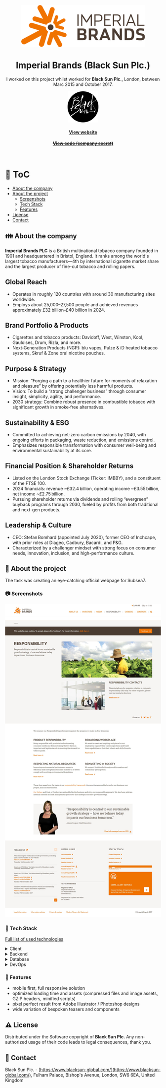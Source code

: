 <div align="center"> 
  <img src="assets/imperial-brands-logo.png" alt="Imperial Brands" width="400"  />
</div>

<div align="center">
  
  <h1>Imperial Brands (Black Sun Plc.)</h1>

  <p>
    I worked on this project whilst worked for <strong>Black Sun Plc.</strong>, London, between Marc 2015 and October 2017.
  </p>
  
  <p>
    <img src="assets/blacksun.png" alt="Logo of Black Sun Plc." width="100" height="auto" />
  </p>

  <h4>
    <a href="https://www.imperialbrandsplc.com/"  target="_blank">View website</a>
  </h4>
  <h4>
    <a href="#" title="Sorry, it's company secret"  target="_blank"><s>View code (company secret)</s></a>
  </h4>
</div>

<br />

<!-- Table of Contents -->

# :notebook_with_decorative_cover: ToC

- [About the company](#family-about-the-company)
- [About the project](#star2-about-the-project)
  - [Screenshots](#camera-screenshots)
  - [Tech Stack](#space_invader-tech-stack)
  - [Features](#dart-features)
- [License](#warning-license)
- [Contact](#handshake-contact)

<!-- About the company -->

## :family: About the company

<p><strong>Imperial Brands PLC</strong> is a British multinational tobacco company founded in 1901 and headquartered in Bristol, England. It ranks among the world's largest tobacco manufacturers—4th by international cigarette market share and the largest producer of fine-cut tobacco and rolling papers.</p>

  <h2>Global Reach</h2>
  <ul>
    <li>Operates in roughly 120 countries with around 30 manufacturing sites worldwide.</li>
    <li>Employs about 25,000–27,500 people and achieved revenues approximately £32 billion–£40 billion in 2024.</li>
  </ul>

  <h2>Brand Portfolio & Products</h2>
  <ul>
    <li>Cigarettes and tobacco products: Davidoff, West, Winston, Kool, Gauloises, Drum, Rizla, and more.</li>
    <li>Next‑Generation Products (NGP): blu vapes, Pulze & iD heated tobacco systems, Skruf & Zone oral nicotine pouches.</li>
  </ul>

  <h2>Purpose & Strategy</h2>
  <ul>
    <li>Mission: “Forging a path to a healthier future for moments of relaxation and pleasure” by offering potentially less harmful products.</li>
    <li>Vision: To build a “strong challenger business” through consumer insight, simplicity, agility, and performance.</li>
    <li>2030 strategy: Combine robust presence in combustible tobacco with significant growth in smoke‑free alternatives.</li>
  </ul>

  <h2>Sustainability & ESG</h2>
  <ul>
    <li>Committed to achieving net-zero carbon emissions by 2040, with ongoing efforts in packaging, waste reduction, and emissions control.</li>
    <li>Emphasizes responsible transformation with consumer well-being and environmental sustainability at its core.</li>
  </ul>

  <h2>Financial Position & Shareholder Returns</h2>
  <ul>
    <li>Listed on the London Stock Exchange (Ticker: IMBBY), and a constituent of the FTSE 100.</li>
    <li>2024 financials: revenue ~£32.4 billion, operating income ~£3.55 billion, net income ~£2.75 billion.</li>
    <li>Pursuing shareholder returns via dividends and rolling “evergreen” buyback programs through 2030, fueled by profits from both traditional and next-gen products.</li>
  </ul>

  <h2>Leadership & Culture</h2>
  <ul>
    <li>CEO: Stefan Bomhard (appointed July 2020), former CEO of Inchcape, with prior roles at Diageo, Cadbury, Bacardi, and P&G.</li>
    <li>Characterized by a challenger mindset with strong focus on consumer needs, innovation, inclusion, and high-performance culture.</li>
  </ul>

<!-- About the project -->

## :star2: About the project

<p>The task was creating an eye-catching official webpage for Subsea7.</p>

<!-- Screenshots -->

### :camera: Screenshots

<div align="center"> 
  <img src="assets/imperialbrands.jpg" alt="screenshot" />
</div>

<!-- TechStack -->

### :space_invader: Tech Stack

<p><a href="https://builtwith.com/?https%3a%2f%2fwww.imperialbrandsplc.com">Full list of used technologies</a></p>

<details>
  <summary>Client</summary>
  <ul>
    <li><a href="https://www.w3schools.com/html/html5_semantic_elements.asp" target="_blank">Semantic HTML5</a></li>
    <li><a href="https://www.w3schools.com/css/"  target="_blank">CSS3</a></li>
    <li><a href="https://business.adobe.com/products/experience-manager/adobe-experience-manager.html"  target="_blank">AEM</a></li>
    <li><a href="https://developer.mozilla.org/en-US/docs/Web/JavaScript"  target="_blank">JavaScript</a></li>
    <li><a href="https://jquery.com/"  target="_blank">JQuery</a></li>
    <li><a href="https://gsap.com/">Greensock</a></li>
    <li><a href="https://www.ibm.com/think/topics/rest-apis"  target="_blank">RestAPI</a></li>
    <li><a href="https://www.json.org/">JSON</a></li>
    <li><a href="https://developer.mozilla.org/en-US/docs/Web/XML/Guides/XML_introduction"  target="_blank">XML</a></li>
  </ul>
</details>

<details>
  <summary>Backend</summary>
  <ul>
    <li><a href="#"  target="_blank">Java</a></li>
    <li><a href="https://jade.tilab.com/">Jade</a></li>
    <li><a href="https://docs.oracle.com/cd/E13218_01/wlp/docs70/jsp/templats.htm"  target="_blank">JSP templates</a></li>
  </ul>
</details>

<details>
<summary>Database</summary>
  <ul>
    <li><a href="https://www.mysql.com/">MySQL</a></li>
  </ul>
</details>

<details>
<summary>DevOps</summary>
  <ul>
    <li><a href="https://tortoisesvn.net/">Tortuise SVN</a></li>
    <li><a href="https://www.eclipse.org/topics/ide/">Eclipse</a></li>
    <li><a href="https://www.jslint.com/">JS Lint</a></li>
    <li><a href="https://www.atlassian.com/software/jira">JIRA</a></li>
    <li><a href="https://www.browserstack.com/">BrowserStack</a></li>
    <li><a href="https://github.com/">GitHub</a></li>
    <li><a href="https://en.wikipedia.org/wiki/Agile_software_development">Agile software development</a></li>
  </ul>
</details>

<!-- Features -->

### :dart: Features

- mobile first, full responsive solution
- optimized loading time and assets (compressed files and image assets, GZIP headers, minified scripts)
- pixel perfect result from Adobe Illustrator / Photoshop designs
- wide variation of bespoken teasers and components

<!-- License -->

## :warning: License

Distributed under the Software copyright of <strong>Black Sun Plc.</strong> Any non-authorized usage of their code leads to legal consequences, thank you.

<!-- Contact -->

## :handshake: Contact

Black Sun Plc. - [https://www.blacksun-global.com/](https://www.blacksun-global.com/), Fulham Palace, Bishop's Avenue, London, SW6 6EA, United Kingdom
